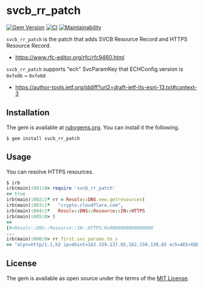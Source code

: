 # svcb_rr_patch

[![Gem Version](https://badge.fury.io/rb/svcb_rr_patch.svg)](https://badge.fury.io/rb/svcb_rr_patch)
[![CI](https://github.com/thekuwayama/svcb_rr_patch/workflows/CI/badge.svg)](https://github.com/thekuwayama/svcb_rr_patch/actions?workflow=CI)
[![Maintainability](https://api.codeclimate.com/v1/badges/a1e5224a552014f2d4d5/maintainability)](https://codeclimate.com/github/thekuwayama/svcb_rr_patch/maintainability)

`svcb_rr_patch` is the patch that adds SVCB Resource Record and HTTPS Resource Record.

- https://www.rfc-editor.org/rfc/rfc9460.html

`svcb_rr_patch` supports "ech" SvcParamKey that ECHConfig.version is `0xfe0b` ~ `0xfe0d`

- https://author-tools.ietf.org/iddiff?url2=draft-ietf-tls-esni-13.txt#context-3


## Installation

The gem is available at [rubygems.org](https://rubygems.org/gems/svcb_rr_patch). You can install it the following.

```sh-session
$ gem install svcb_rr_patch
```


## Usage

You can resolve HTTPS resources.

```ruby
$ irb
irb(main):001:0> require 'svcb_rr_patch'
=> true
irb(main):002:1* rr = Resolv::DNS.new.getresources(
irb(main):003:1*   "crypto.cloudflare.com",
irb(main):004:1*   Resolv::DNS::Resource::IN::HTTPS
irb(main):005:0> )
=>
[#<Resolv::DNS::Resource::IN::HTTPS:0x0000000000000000
...
irb(main):006:0> rr.first.svc_params.to_s
=> "alpn=http/1.1,h2 ipv4hint=162.159.137.85,162.159.138.85 ech=AEb+DQBC4wAgACCaqAJAAhqN4e1k2RSa+rFgJCpJNOapZy5FdQZUN5ITXAAEAAEAAQATY2xvdWRmbGFyZS1lc25pLmNvbQAA ipv6hint=2606:4700:7::a29f:8955,2606:4700:7::a29f:8a55"
```


## License

The gem is available as open source under the terms of the [MIT License](http://opensource.org/licenses/MIT).
